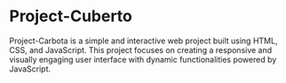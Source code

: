 # Project-Cuberto
Project-Carbota is a simple and interactive web project built using HTML, CSS, and JavaScript. This project focuses on creating a responsive and visually engaging user interface with dynamic functionalities powered by JavaScript.
